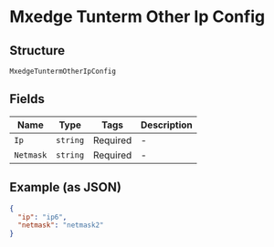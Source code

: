 
# Mxedge Tunterm Other Ip Config

## Structure

`MxedgeTuntermOtherIpConfig`

## Fields

| Name | Type | Tags | Description |
|  --- | --- | --- | --- |
| `Ip` | `string` | Required | - |
| `Netmask` | `string` | Required | - |

## Example (as JSON)

```json
{
  "ip": "ip6",
  "netmask": "netmask2"
}
```


